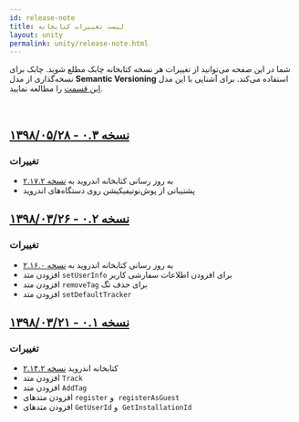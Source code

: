 ```yaml
---
id: release-note
title: لیست تغییرات کتابخانه
layout: unity
permalink: unity/release-note.html
---
```


شما در این صفحه می‌توانید از تغییرات هر نسخه کتابخانه چابک مطلع شوید. چابک برای نسخه‌گذاری از مدل **Semantic Versioning** استفاده می‌کند. برای آشنایی با این مدل [این قسمت](/unity/sdk-setup.html#مدل-نسخهگذاری-در-چابک-semantic-versioning) را مطالعه نمایید.

<Br>

## [نسخه ۰.۳ - ۱۳۹۸/۰۵/۲۸](https://github.com/chabokpush/chabok-starter-unity/releases/tag/v0.3)

### تغییرات

-   به روز رسانی کتابخانه اندروید به  [نسخه ۲.۱۷.۲](https://doc.chabokpush.com/android/release-note.html#%D9%86%D8%B3%D8%AE%D9%87-%DB%B2%DB%B1%DB%B7%DB%B2---%DB%B1%DB%B3%DB%B9%DB%B8%DB%B0%DB%B5%DB%B1%DB%B4)
- پشتیبانی از پوش‌نوتیفیکیشن روی دستگاه‌های اندروید

## [نسخه ۰.۲ - ۱۳۹۸/۰۳/۲۶](https://github.com/chabokpush/chabok-starter-unity/releases/tag/v0.2)

### تغییرات

-   به روز رسانی کتابخانه اندروید به  [نسخه ۲.۱۶.۰](https://doc.chabokpush.com/android/release-note.html#%D9%86%D8%B3%D8%AE%D9%87-%DB%B2%DB%B1%DB%B6%DB%B0---%DB%B1%DB%B3%DB%B9%DB%B8%DB%B0%DB%B2%DB%B1%DB%B8)
- افزودن متد `setUserInfo` برای افزودن اطلاعات سفارشی کاربر
- افزودن متد `removeTag` برای حذف تگ
- افزودن متد `setDefaultTracker` 

## [نسخه ۰.۱ - ۱۳۹۸/۰۳/۲۱](https://github.com/chabokpush/chabok-starter-unity/releases/tag/v0.1)

### تغییرات

-   کتابخانه اندروید [نسخه ۲.۱۴.۲](https://doc.chabokpush.com/android/release-note.html#%D9%86%D8%B3%D8%AE%D9%87-%DB%B2%DB%B1%DB%B4%DB%B2---%DB%B1%DB%B3%DB%B9%DB%B7%DB%B1%DB%B2%DB%B1%DB%B3)
- افزودن متد `Track`
- افزودن متد `AddTag`
- افزودن متدهای `register` و ‍‍ `registerAsGuest`  
- افزودن متدهای `GetUserId` و ‍‍ `GetInstallationId`  
